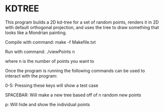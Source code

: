 # KDTREE

This program builds a 2D kd-tree for a set of random points, renders it in 2D with default orthogonal projection, and uses the tree to draw something that looks like a Mondrian painting.

Compile with command:
make -f Makefile.txt

Run with command: ./viewPoints n

where n is the number of points you want to 

Once the program is running the following commands can be used to interact with the program:

0-5: Pressing these keys will show a test case

SPACEBAR: Will make a new tree based off of n random new points

p: Will hide and show the individual points
